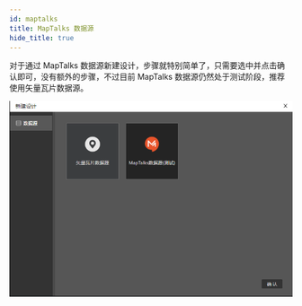 ```yaml
---
id: maptalks
title: MapTalks 数据源
hide_title: true
---
```


对于通过 MapTalks 数据源新建设计，步骤就特别简单了，只需要选中并点击确认即可，没有额外的步骤，不过目前 MapTalks 数据源仍然处于测试阶段，推荐使用矢量瓦片数据源。

![图片](./assets/maptalks-1.png)
